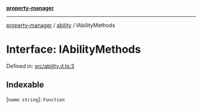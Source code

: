 [**property-manager**](../../README.md)

***

[property-manager](../../modules.md) / [ability](../README.md) / IAbilityMethods

# Interface: IAbilityMethods

Defined in: [src/ability.d.ts:3](https://github.com/snowyu/property-manager.js/blob/875a648099d0c063400c33d31fea8b465b85b679/src/ability.d.ts#L3)

## Indexable

\[`name`: `string`\]: `Function`
